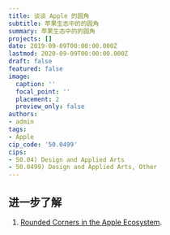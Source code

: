 ```yaml
---
title: 谈谈 Apple 的圆角
subtitle: 苹果生态中的的圆角
summary: 苹果生态中的的圆角
projects: []
date: 2019-09-09T00:00:00.000Z
lastmod: 2020-09-09T00:00:00.000Z
draft: false
featured: false
image:
  caption: ''
  focal_point: ''
  placement: 2
  preview_only: false
authors:
- admin
tags:
- Apple
cip_code: '50.0499'
cips:
- 50.04) Design and Applied Arts
- 50.0499) Design and Applied Arts, Other
---
```


## 进一步了解

1. [Rounded Corners in the Apple Ecosystem](https://medium.com/minimal-notes/rounded-corners-in-the-apple-ecosystem-1b3f45e18fcc).